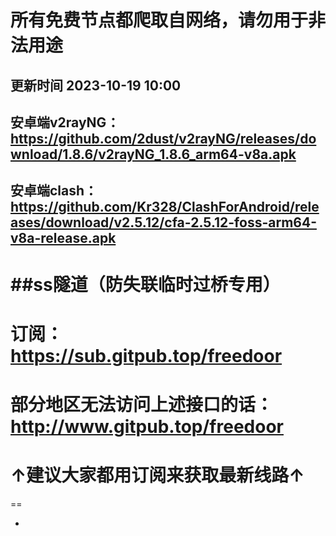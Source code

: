 所有免费节点都爬取自网络，请勿用于非法用途
===
更新时间 2023-10-19 10:00
-

安卓端v2rayNG： https://github.com/2dust/v2rayNG/releases/download/1.8.6/v2rayNG_1.8.6_arm64-v8a.apk
-
安卓端clash：https://github.com/Kr328/ClashForAndroid/releases/download/v2.5.12/cfa-2.5.12-foss-arm64-v8a-release.apk
-


##ss隧道（防失联临时过桥专用）
===
订阅：https://sub.gitpub.top/freedoor
==
部分地区无法访问上述接口的话：http://www.gitpub.top/freedoor
==
↑建议大家都用订阅来获取最新线路↑
==

==

    
-

```javascript



```
